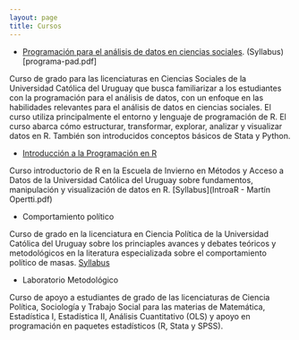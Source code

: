 ```yaml
---
layout: page
title: Cursos
---
```


+ [Programación para el análisis de datos en ciencias sociales](https://martinopertti.github.io/PAD-web/). (Syllabus)[programa-pad.pdf]

Curso de grado para las licenciaturas en Ciencias Sociales de la Universidad Católica del Uruguay que busca familiarizar a los estudiantes con la programación para el análisis de datos, con un enfoque en las habilidades relevantes para el análisis de datos en ciencias sociales. El curso utiliza principalmente el entorno y lenguaje de programación de R. El curso abarca cómo estructurar, transformar, explorar, analizar y visualizar datos en R. También son introducidos conceptos básicos de Stata y Python.

+ [Introducción a la Programación en R](https://martinopertti.github.io/IntroR-web/)

Curso introductorio de R en la Escuela de Invierno en Métodos y Acceso a Datos de la Universidad Católica del Uruguay sobre fundamentos, manipulación y visualización de datos en R. [Syllabus](IntroaR - Martín Opertti.pdf)

+ Comportamiento político

Curso de grado en la licenciatura en Ciencia Política de la Universidad Católica del Uruguay sobre los princiaples avances y debates teóricos y metodológicos en la literatura especializada sobre el comportamiento político de masas. [Syllabus](programa.pdf)

+ Laboratorio Metodológico

Curso de apoyo a estudiantes de grado de las licenciaturas de Ciencia Política, Sociología y Trabajo Social para las materias de Matemática, Estadística I, Estadística II, Análisis Cuantitativo (OLS) y apoyo en programación en paquetes estadísticos (R, Stata y SPSS).
